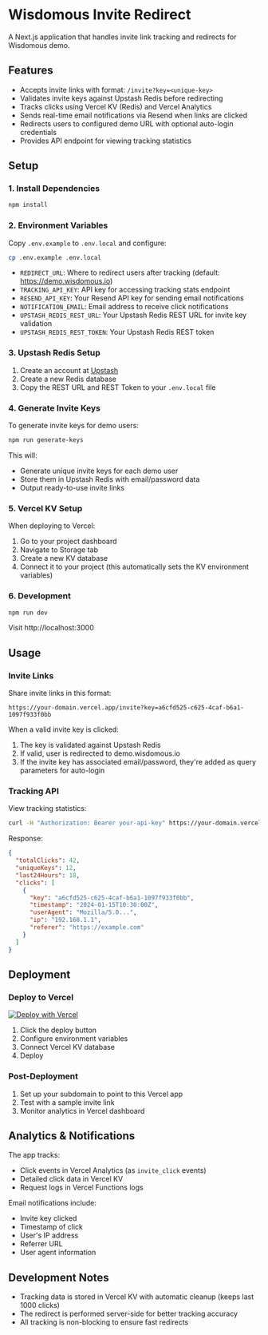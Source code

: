 # Wisdomous Invite Redirect

A Next.js application that handles invite link tracking and redirects for Wisdomous demo.

## Features

- Accepts invite links with format: `/invite?key=<unique-key>`
- Validates invite keys against Upstash Redis before redirecting
- Tracks clicks using Vercel KV (Redis) and Vercel Analytics
- Sends real-time email notifications via Resend when links are clicked
- Redirects users to configured demo URL with optional auto-login credentials
- Provides API endpoint for viewing tracking statistics

## Setup

### 1. Install Dependencies

```bash
npm install
```

### 2. Environment Variables

Copy `.env.example` to `.env.local` and configure:

```bash
cp .env.example .env.local
```

- `REDIRECT_URL`: Where to redirect users after tracking (default: https://demo.wisdomous.io)
- `TRACKING_API_KEY`: API key for accessing tracking stats endpoint
- `RESEND_API_KEY`: Your Resend API key for sending email notifications
- `NOTIFICATION_EMAIL`: Email address to receive click notifications
- `UPSTASH_REDIS_REST_URL`: Your Upstash Redis REST URL for invite key validation
- `UPSTASH_REDIS_REST_TOKEN`: Your Upstash Redis REST token

### 3. Upstash Redis Setup

1. Create an account at [Upstash](https://upstash.com)
2. Create a new Redis database
3. Copy the REST URL and REST Token to your `.env.local` file

### 4. Generate Invite Keys

To generate invite keys for demo users:

```bash
npm run generate-keys
```

This will:
- Generate unique invite keys for each demo user
- Store them in Upstash Redis with email/password data
- Output ready-to-use invite links

### 5. Vercel KV Setup

When deploying to Vercel:

1. Go to your project dashboard
2. Navigate to Storage tab
3. Create a new KV database
4. Connect it to your project (this automatically sets the KV environment variables)

### 6. Development

```bash
npm run dev
```

Visit http://localhost:3000

## Usage

### Invite Links

Share invite links in this format:
```
https://your-domain.vercel.app/invite?key=a6cfd525-c625-4caf-b6a1-1097f933f0bb
```

When a valid invite key is clicked:
1. The key is validated against Upstash Redis
2. If valid, user is redirected to demo.wisdomous.io
3. If the invite key has associated email/password, they're added as query parameters for auto-login

### Tracking API

View tracking statistics:

```bash
curl -H "Authorization: Bearer your-api-key" https://your-domain.vercel.app/api/tracking
```

Response:
```json
{
  "totalClicks": 42,
  "uniqueKeys": 12,
  "last24Hours": 18,
  "clicks": [
    {
      "key": "a6cfd525-c625-4caf-b6a1-1097f933f0bb",
      "timestamp": "2024-01-15T10:30:00Z",
      "userAgent": "Mozilla/5.0...",
      "ip": "192.168.1.1",
      "referer": "https://example.com"
    }
  ]
}
```

## Deployment

### Deploy to Vercel

[![Deploy with Vercel](https://vercel.com/button)](https://vercel.com/new/clone?repository-url=https://github.com/your-org/wisdomous-invite-redirect)

1. Click the deploy button
2. Configure environment variables
3. Connect Vercel KV database
4. Deploy

### Post-Deployment

1. Set up your subdomain to point to this Vercel app
2. Test with a sample invite link
3. Monitor analytics in Vercel dashboard

## Analytics & Notifications

The app tracks:
- Click events in Vercel Analytics (as `invite_click` events)
- Detailed click data in Vercel KV
- Request logs in Vercel Functions logs

Email notifications include:
- Invite key clicked
- Timestamp of click
- User's IP address
- Referrer URL
- User agent information

## Development Notes

- Tracking data is stored in Vercel KV with automatic cleanup (keeps last 1000 clicks)
- The redirect is performed server-side for better tracking accuracy
- All tracking is non-blocking to ensure fast redirects